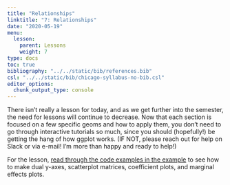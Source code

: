```yaml
---
title: "Relationships"
linktitle: "7: Relationships"
date: "2020-05-19"
menu:
  lesson:
    parent: Lessons
    weight: 7
type: docs
toc: true
bibliography: "../../static/bib/references.bib"
csl: "../../static/bib/chicago-syllabus-no-bib.csl"
editor_options: 
  chunk_output_type: console
---
```


There isn’t really a lesson for today, and as we get further into the semester, the need for lessons will continue to decrease. Now that each section is focused on a few specific geoms and how to apply them, you don’t need to go through interactive tutorials so much, since you should (hopefully!) be getting the hang of how ggplot works. (IF NOT, please reach out for help on Slack or via e-mail! I’m more than happy and ready to help!)

For the lesson, [read through the code examples in the example](/example/07-example/) to see how to make dual y-axes, scatterplot matrices, coefficient plots, and marginal effects plots.
